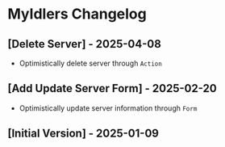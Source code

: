 # MyIdlers Changelog

## [Delete Server] - 2025-04-08

- Optimistically delete server through `Action`

## [Add Update Server Form] - 2025-02-20

- Optimistically update server information through `Form`

## [Initial Version] - 2025-01-09